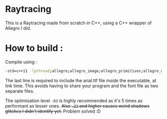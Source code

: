# Raytracing
This is a Raytracing made from scratch in C++, using a C++ wrapper of Allegro I did.


# How to build :
Compile using :
```bash
-std=c++11 -lpthread;allegro;allegro_image;allegro_primitives;allegro_memfile;allegro_ttf;allegro_font -Wl,--format=binary -Wl,arial.ttf -Wl,--format=default
```

The last line is required to include the arial.ttf file _inside_ the executable, at link time. This avoids having to share your program and the font file as two separate files.

The optimisation level `-O3` is highly recommended as it's 5 times as performant as lesser ones. ~~Also `-O3` and higher causes weird shadows glitches I didn't identify yet.~~ Problem solved :D

